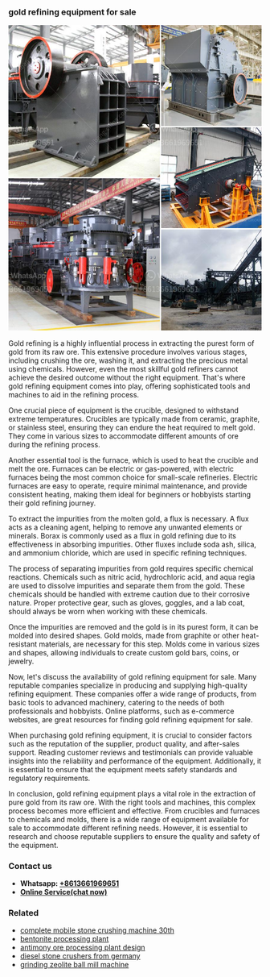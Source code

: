 <h3>gold refining equipment for sale</h3><img src='1706768192.jpg' alt=''><p>Gold refining is a highly influential process in extracting the purest form of gold from its raw ore. This extensive procedure involves various stages, including crushing the ore, washing it, and extracting the precious metal using chemicals. However, even the most skillful gold refiners cannot achieve the desired outcome without the right equipment. That's where gold refining equipment comes into play, offering sophisticated tools and machines to aid in the refining process.</p><p>One crucial piece of equipment is the crucible, designed to withstand extreme temperatures. Crucibles are typically made from ceramic, graphite, or stainless steel, ensuring they can endure the heat required to melt gold. They come in various sizes to accommodate different amounts of ore during the refining process.</p><p>Another essential tool is the furnace, which is used to heat the crucible and melt the ore. Furnaces can be electric or gas-powered, with electric furnaces being the most common choice for small-scale refineries. Electric furnaces are easy to operate, require minimal maintenance, and provide consistent heating, making them ideal for beginners or hobbyists starting their gold refining journey.</p><p>To extract the impurities from the molten gold, a flux is necessary. A flux acts as a cleaning agent, helping to remove any unwanted elements or minerals. Borax is commonly used as a flux in gold refining due to its effectiveness in absorbing impurities. Other fluxes include soda ash, silica, and ammonium chloride, which are used in specific refining techniques.</p><p>The process of separating impurities from gold requires specific chemical reactions. Chemicals such as nitric acid, hydrochloric acid, and aqua regia are used to dissolve impurities and separate them from the gold. These chemicals should be handled with extreme caution due to their corrosive nature. Proper protective gear, such as gloves, goggles, and a lab coat, should always be worn when working with these chemicals.</p><p>Once the impurities are removed and the gold is in its purest form, it can be molded into desired shapes. Gold molds, made from graphite or other heat-resistant materials, are necessary for this step. Molds come in various sizes and shapes, allowing individuals to create custom gold bars, coins, or jewelry.</p><p>Now, let's discuss the availability of gold refining equipment for sale. Many reputable companies specialize in producing and supplying high-quality refining equipment. These companies offer a wide range of products, from basic tools to advanced machinery, catering to the needs of both professionals and hobbyists. Online platforms, such as e-commerce websites, are great resources for finding gold refining equipment for sale.</p><p>When purchasing gold refining equipment, it is crucial to consider factors such as the reputation of the supplier, product quality, and after-sales support. Reading customer reviews and testimonials can provide valuable insights into the reliability and performance of the equipment. Additionally, it is essential to ensure that the equipment meets safety standards and regulatory requirements.</p><p>In conclusion, gold refining equipment plays a vital role in the extraction of pure gold from its raw ore. With the right tools and machines, this complex process becomes more efficient and effective. From crucibles and furnaces to chemicals and molds, there is a wide range of equipment available for sale to accommodate different refining needs. However, it is essential to research and choose reputable suppliers to ensure the quality and safety of the equipment.</p><h3>Contact us</h3><ul><li><strong>Whatsapp:&nbsp;<a href="https://wa.me/8613661969651">+8613661969651</a></strong></li><li><a href="https://swt.shibang-china.com/?git&amp;zhl&amp;gold refining equipment for sale"><strong>Online Service(chat now)</strong></a></li></ul><h3>Related</h3><ul><li><a href='complete mobile stone crushing machine 30th.md'>complete mobile stone crushing machine 30th</a></li><li><a href='bentonite processing plant.md'>bentonite processing plant</a></li><li><a href='antimony ore processing plant design.md'>antimony ore processing plant design</a></li><li><a href='diesel stone crushers from germany.md'>diesel stone crushers from germany</a></li><li><a href='grinding zeolite ball mill machine.md'>grinding zeolite ball mill machine</a></li></ul>